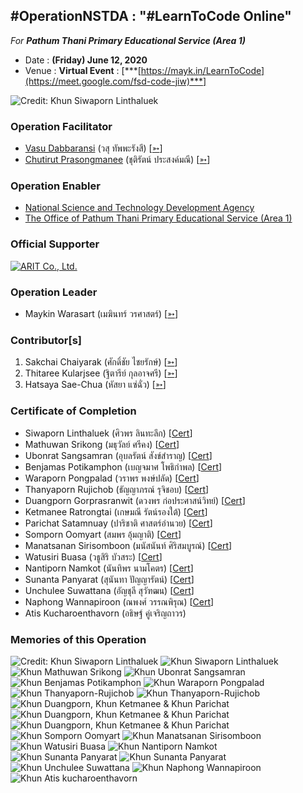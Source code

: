 ## #OperationNSTDA : "#LearnToCode Online" 
*For* ***Pathum Thani Primary Educational Service (Area 1)***

+ Date : **(Friday) June 12, 2020**
+ Venue : **Virtual Event** : [***[https://mayk.in/LearnToCode](https://meet.google.com/fsd-code-jiw)***]

![](/OperationNSTDA/photo/Poster.jpg "Credit: Khun Siwaporn Linthaluek")

### Operation Facilitator
+ [Vasu Dabbaransi](/OperationNSTDA/VXOpNSTDA-20200612-Vasu-Dabbaransi.pdf) (วสุ ทัพพะรังสี) [[➳](https://web.facebook.com/news.daisy)]
+ [Chutirut Prasongmanee](/OperationNSTDA/VXOpNSTDA-20200612-Chutirut-Prasongmanee.pdf) (ชุติรัตน์ ประสงค์มณี) [[➳](https://www.facebook.com/chutirut.prasongmanee.7)]

### Operation Enabler
+ [National Science and Technology Development Agency](http://nstda.or.th)
+ [The Office of Pathum Thani Primary Educational Service (Area 1)](http://www.pathum1.go.th)

### Official Supporter
[![](/OperationNSTDA/pics/ARIT-logo.png "ARIT Co., Ltd.")](https://www.arit.co.th/)

### Operation Leader
+ Maykin Warasart (เมฆินทร์ วรศาสตร์) [[➳](http://mk.in.th)]

### Contributor[s]
1. Sakchai Chaiyarak (ศักดิ์ชัย ไชยรักษ์) [[➳](https://www.facebook.com/chaiyaraks)]
1. Thitaree Kularjsee (ฐิตารีย์ กุลอาจศรี) [[➳](https://www.facebook.com/yaipanggogii)]
1. Hatsaya Sae-Chua (หัสยา แซ่ฉั่ว) [[➳](https://www.facebook.com/profile.php?id=100005176634024)]

### Certificate of Completion
+ Siwaporn Linthaluek (ศิวพร ลินทะลึก) [[Cert](OperationNSTDA/cert/VXOpNSTDA-20200612-Siwaporn-Linthaluek.pdf)]
+ Mathuwan Srikong (มธุวัลย์ ศรีคง) [[Cert](OperationNSTDA/cert/VXOpNSTDA-20200612-Mathuwan-Srikong.pdf)]
+ Ubonrat Sangsamran (อุบลรัตน์ สังข์สำราญ) [[Cert](OperationNSTDA/cert/VXOpNSTDA-20200612-Ubonrat-Sangsamran.pdf)]
+ Benjamas Potikamphon (เบญจมาศ โพธิกำพล) [[Cert](OperationNSTDA/cert/VXOpNSTDA-20200612-Benjamas-Potikamphon.pdf)]
+ Waraporn Pongpalad (วราพร พงษ์ปลัด) [[Cert](OperationNSTDA/cert/VXOpNSTDA-20200612-Waraporn-Pongpalad.pdf)]
+ Thanyaporn Rujichob (ธัญญาภรณ์ รุจิชอบ) [[Cert](OperationNSTDA/cert/VXOpNSTDA-20200612-Thanyaporn-Rujichob.pdf)]
+ Duangporn Gorprasranwit (ดวงพร ก่อประศาสน์วิทย์) [[Cert](OperationNSTDA/cert/VXOpNSTDA-20200612-Duangporn-Gorprasranwit.pdf)]
+ Ketmanee Ratrongtai (เกษมณี รัตน์รองใต้) [[Cert](OperationNSTDA/cert/VXOpNSTDA-20200612-Ketmanee-Ratrongtai.pdf)]
+ Parichat Satamnuay (ปาริชาติ ศาสตร์อำนวย) [[Cert](OperationNSTDA/cert/VXOpNSTDA-20200612-Parichat-Satamnuay.pdf)]
+ Somporn Oomyart (สมพร อุ้มญาติ) [[Cert](OperationNSTDA/cert/VXOpNSTDA-20200612-Somporn-Oomyart.pdf)]
+ Manatsanan Sirisomboon (มนัสนันท์ ศิริสมบูรณ์) [[Cert](OperationNSTDA/cert/VXOpNSTDA-20200612-Manatsanan-Sirisomboon.pdf)]
+ Watusiri Buasa (วธูสิริ บัวสระ) [[Cert](OperationNSTDA/cert/VXOpNSTDA-20200612-Watusiri-Buasa.pdf)]
+ Nantiporn Namkot (นันทิพร นามโคตร) [[Cert](OperationNSTDA/cert/VXOpNSTDA-20200612-Nantiporn-Namkot.pdf)]
+ Sunanta Panyarat (สุนันทา ปัญญารัตน์) [[Cert](OperationNSTDA/cert/VXOpNSTDA-20200612-Sunanta-Panyarat.pdf)]
+ Unchulee Suwattana (อัญชุลี สุวัฑฒน) [[Cert](OperationNSTDA/cert/VXOpNSTDA-20200612-Unchulee-Suwattana.pdf)]
+ Naphong Wannapiroon (ณพงศ์ วรรณพิรุณ) [[Cert](OperationNSTDA/cert/VXOpNSTDA-20200612-Naphong-Wannapiroon.pdf)]
+ Atis Kucharoenthavorn (อธิษฐ์ คู่เจริญถาวร)

### Memories of this Operation

![](/OperationNSTDA/photo/During.jpg "Credit: Khun Siwaporn Linthaluek")
![](/OperationNSTDA/photo/Siwaporn-Linthaluek.jpg "Khun Siwaporn Linthaluek")
![](/OperationNSTDA/photo/Mathuwan-Srikong.jpg "Khun Mathuwan Srikong")
![](/OperationNSTDA/photo/Ubonrat-Sangsamran.jpg "Khun Ubonrat Sangsamran")
![](/OperationNSTDA/photo/Benjamas-Potikamphon.jpg "Khun Benjamas Potikamphon")
![](/OperationNSTDA/photo/Waraporn-Pongpalad.jpg "Khun Waraporn Pongpalad")
![](/OperationNSTDA/photo/Thanyaporn-Rujichob-1.jpg "Khun Thanyaporn-Rujichob")
![](/OperationNSTDA/photo/Thanyaporn-Rujichob-2.jpg "Khun Thanyaporn-Rujichob")
![](/OperationNSTDA/photo/Duangporn-Ketmanee-Parichat-1.jpg "Khun Duangporn, Khun Ketmanee & Khun Parichat")
![](/OperationNSTDA/photo/Duangporn-Ketmanee-Parichat-2.jpg "Khun Duangporn, Khun Ketmanee & Khun Parichat")
![](/OperationNSTDA/photo/Duangporn-Ketmanee-Parichat-3.jpg "Khun Duangporn, Khun Ketmanee & Khun Parichat")
![](/OperationNSTDA/photo/Somporn-Oomyart.jpg "Khun Somporn Oomyart")
![](/OperationNSTDA/photo/Manatsanan-Sirisomboon.jpg "Khun Manatsanan Sirisomboon")
![](/OperationNSTDA/photo/Watusiri-Buasa.jpg "Khun Watusiri Buasa")
![](/OperationNSTDA/photo/Nantiporn-Namkot.jpg "Khun Nantiporn Namkot")
![](/OperationNSTDA/photo/Sunanta-Panyarat-1.jpg "Khun Sunanta Panyarat")
![](/OperationNSTDA/photo/Sunanta-Panyarat-2.jpg "Khun Sunanta Panyarat")
![](/OperationNSTDA/photo/Unchulee-Suwattana.jpg "Khun Unchulee Suwattana")
![](/OperationNSTDA/photo/Naphong-Wannapiroon.jpg "Khun Naphong Wannapiroon")
![](/OperationNSTDA/photo/Atis-kucharoenthavorn.jpg "Khun Atis kucharoenthavorn")

